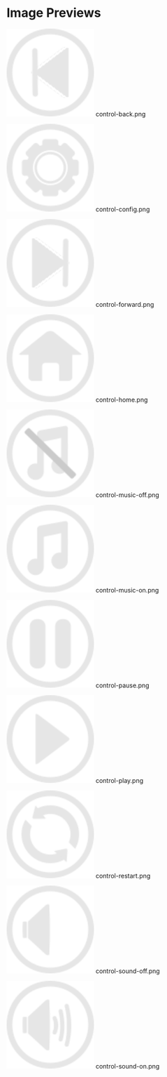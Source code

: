 # Image Previews

<img src="control-back.png" width="200" /> control-back.png<br>

<img src="control-config.png" width="200" /> control-config.png<br>

<img src="control-forward.png" width="200" /> control-forward.png<br>

<img src="control-home.png" width="200" /> control-home.png<br>

<img src="control-music-off.png" width="200" /> control-music-off.png<br>

<img src="control-music-on.png" width="200" /> control-music-on.png<br>

<img src="control-pause.png" width="200" /> control-pause.png<br>

<img src="control-play.png" width="200" /> control-play.png<br>

<img src="control-restart.png" width="200" /> control-restart.png<br>

<img src="control-sound-off.png" width="200" /> control-sound-off.png<br>

<img src="control-sound-on.png" width="200" /> control-sound-on.png<br>

